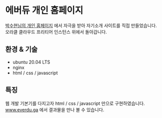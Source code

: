 # 에버듀 개인 홈페이지

[박수현님의 개인 홈페이지](shiftphs.com) 에서 자극을 받아 자기소개 사이트를 직접 만들었습니다.   
오라클 클라우드 프리티어 인스턴스 위에서 돌아갑니다.

## 환경 & 기술

- ubuntu 20.04 LTS   
- nginx   
- html / css / javascript   

## 특징
웹 개발 기본기를 다지고자 html / css / javascript 만으로 구현하였습니다.   
www.everdu.ga 에서 결과물을 만나 볼 수 있습니다.
